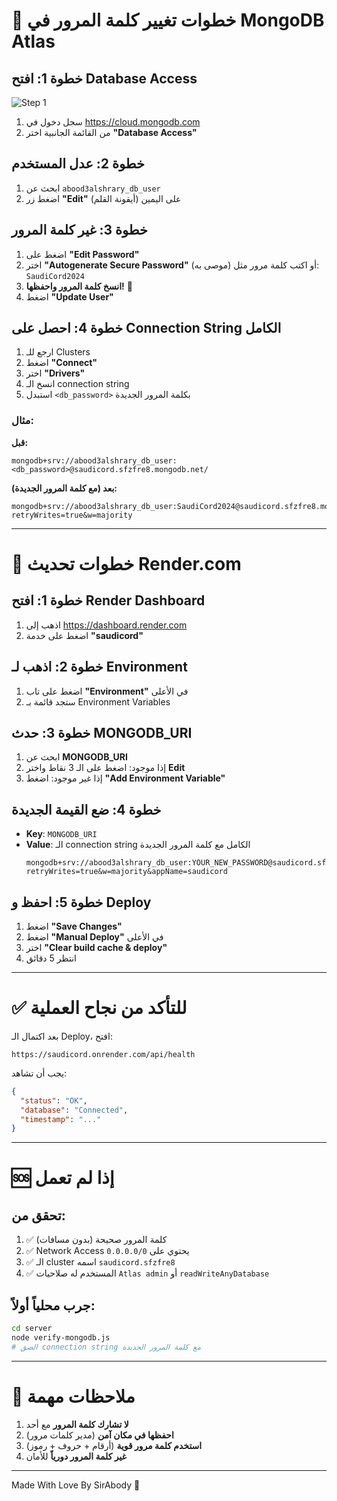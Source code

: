 # 🔐 خطوات تغيير كلمة المرور في MongoDB Atlas

## خطوة 1: افتح Database Access
![Step 1](https://mongodb.com)
1. سجل دخول في https://cloud.mongodb.com
2. من القائمة الجانبية اختر **"Database Access"**

## خطوة 2: عدل المستخدم
1. ابحث عن `abood3alshrary_db_user`
2. اضغط زر **"Edit"** (أيقونة القلم) على اليمين

## خطوة 3: غير كلمة المرور
1. اضغط على **"Edit Password"**
2. اختر **"Autogenerate Secure Password"** (موصى به)
   أو اكتب كلمة مرور مثل: `SaudiCord2024`
3. **انسخ كلمة المرور واحفظها!** 📝
4. اضغط **"Update User"**

## خطوة 4: احصل على Connection String الكامل
1. ارجع للـ Clusters
2. اضغط **"Connect"**
3. اختر **"Drivers"**
4. انسخ الـ connection string
5. استبدل `<db_password>` بكلمة المرور الجديدة

### مثال:
**قبل:**
```
mongodb+srv://abood3alshrary_db_user:<db_password>@saudicord.sfzfre8.mongodb.net/
```

**بعد (مع كلمة المرور الجديدة):**
```
mongodb+srv://abood3alshrary_db_user:SaudiCord2024@saudicord.sfzfre8.mongodb.net/saudicord?retryWrites=true&w=majority
```

---

# 📝 خطوات تحديث Render.com

## خطوة 1: افتح Render Dashboard
1. اذهب إلى https://dashboard.render.com
2. اضغط على خدمة **"saudicord"**

## خطوة 2: اذهب لـ Environment
1. اضغط على تاب **"Environment"** في الأعلى
2. ستجد قائمة بـ Environment Variables

## خطوة 3: حدث MONGODB_URI
1. ابحث عن **MONGODB_URI**
2. إذا موجود: اضغط على الـ 3 نقاط واختر **Edit**
3. إذا غير موجود: اضغط **"Add Environment Variable"**

## خطوة 4: ضع القيمة الجديدة
- **Key**: `MONGODB_URI`
- **Value**: الـ connection string الكامل مع كلمة المرور الجديدة
  ```
  mongodb+srv://abood3alshrary_db_user:YOUR_NEW_PASSWORD@saudicord.sfzfre8.mongodb.net/saudicord?retryWrites=true&w=majority&appName=saudicord
  ```

## خطوة 5: احفظ و Deploy
1. اضغط **"Save Changes"**
2. اضغط **"Manual Deploy"** في الأعلى
3. اختر **"Clear build cache & deploy"**
4. انتظر 5 دقائق

---

# ✅ للتأكد من نجاح العملية

بعد اكتمال الـ Deploy، افتح:
```
https://saudicord.onrender.com/api/health
```

يجب أن تشاهد:
```json
{
  "status": "OK",
  "database": "Connected",
  "timestamp": "..."
}
```

---

# 🆘 إذا لم تعمل

## تحقق من:
1. ✅ كلمة المرور صحيحة (بدون مسافات)
2. ✅ Network Access يحتوي على `0.0.0.0/0`
3. ✅ الـ cluster اسمه `saudicord.sfzfre8`
4. ✅ المستخدم له صلاحيات `Atlas admin` أو `readWriteAnyDatabase`

## جرب محلياً أولاً:
```bash
cd server
node verify-mongodb.js
# الصق connection string مع كلمة المرور الجديدة
```

---

# 📌 ملاحظات مهمة

1. **لا تشارك كلمة المرور** مع أحد
2. **احفظها في مكان آمن** (مدير كلمات مرور)
3. **استخدم كلمة مرور قوية** (أرقام + حروف + رموز)
4. **غير كلمة المرور دورياً** للأمان

---

Made With Love By SirAbody 💝
